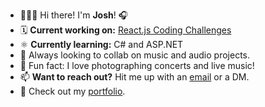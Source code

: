 <ul>
    <li> 👨🏼‍🎤 Hi there! I'm <b>Josh</b>! 🎧</li>
    <li> 🗓 <b>Current working on:</b> <a href='https://augnos.dev/challenges'>React.js Coding Challenges</a></li>
    <li> ⚛️ <b>Currently learning:</b> C# and ASP.NET</li>
    <li> 🎤 Always looking to collab on music and audio projects.</li>
    <li> 📸 Fun fact: I love photographing concerts and live music!</li>
    <li> 📫 <b>Want to reach out?</b> Hit me up with an <a href="mailto:josh@augnos.com">email</a> or a DM.</li>
    <li> 📄 Check out my <a href="https://augnos.dev">portfolio</a>.</li>
</ul>
